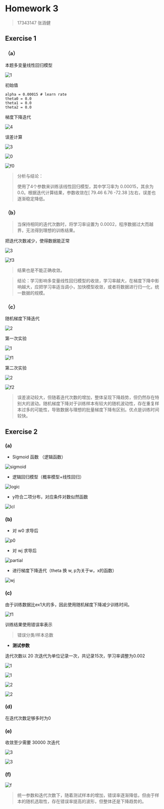 # Homework 3

> 17343147  张涵健

## Exercise 1

### （a）

本题多变量线性回归模型

![1](fomule/1.png)

初始值

```
alpha = 0.00015 # learn rate
theta0 = 0.0
theta1 = 0.0
theta2 = 0.0
```

梯度下降迭代

![4](fomule/4.png)

误差计算

![3](fomule/3.png)

![0](0.png)

![f0](Figure_0.png)

> 分析与结论：
> 
> 使用了4个参数来训练该线性回归模型，其中学习率为 0.00015，其余为0.0。根据迭代计算结果，参数收敛在[ 79.46 6.76 -72.38 ]左右，误差也逐渐稳定降低。


### （b）

> 当保持相同的迭代次数时，将学习率设置为 0.0002，程序数据过大而越界，无法得到理想的训练结果。

把迭代次数减少，使得数据能正常

![3](3.png)

![f3](Figure_3.png)

> 结果也是不能正确收敛。

> 结论：学习影响多变量线性回归模型的收敛，学习率越大，在梯度下降中影响越大，应把学习率适当调小，加快模型收敛，或者将数据进行归一化，统一数据的规模。

### （c）

随机梯度下降迭代

![2](fomule/2.png)

第一次实验

![1](1.png)

![f1](Figure_1.png)

第二次实验

![2](2.png)

![f2](Figure_2.png)

> 误差波动较大，但随着迭代次数的增加，整体呈现下降趋势，但仍然存在特别大的波动。随机梯度下降对于训练样本有较大的随机波动性，存在重复样本过多的可能性，导致数据与理想的批量梯度下降有区别。优点是训练时间较快。

## Exercise 2

### (a)

- Sigmoid 函数 （逻辑函数）

![sigmoid](fomule/sigmoid.png)

- 逻辑回归模型（概率模型+线性回归）

![logic](fomule/logic.png)

- y符合二项分布，对应条件对数似然函数

![lcl](fomule/lcl.png)

### (b)

- 对 w0 求导后

![p0](fomule/p0.png)

- 对 wj 求导后

![partial](fomule/partial.png)

- 进行梯度下降迭代（theta 换 w, p为关于w，x的函数）

![wj](fomule/wj.png)

### (c)

由于训练数据比ex1大的多，因此使用随机梯度下降减少训练时间。

![f1](ex2_pic/f1.png)

训练结果使用错误率表示

> 错误分类/样本总数

- **测试参数**

迭代次数以 20 次迭代为单位记录一次，共记录15次，学习率调整为0.002

![1](ex2_pic/Figure_1.png)

![1](ex2_pic/1.png)

![2](ex2_pic/Figure_2.png)

![2](ex2_pic/2.png)

### (d)

在迭代次数足够多时为0

### (e)

收敛至少需要 30000 次迭代

![3](ex2_pic/3.png)

![3](ex2_pic/f3.png)

### (f)

![f](ex2_pic/f.png)

> 统一参数和迭代次数下，随着测试样本的增加，错误率逐渐降低，但由于样本的随机选取性，存在错误率提高的波形，但整体还是下降趋势的。